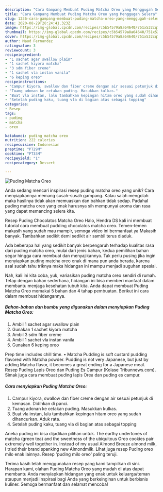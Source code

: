 ```yaml
---
description: "Cara Gampang Membuat Puding Matcha Oreo yang Menggugah Selera"
title: "Cara Gampang Membuat Puding Matcha Oreo yang Menggugah Selera"
slug: 1236-cara-gampang-membuat-puding-matcha-oreo-yang-menggugah-selera
date: 2020-08-29T20:24:41.323Z
image: https://img-global.cpcdn.com/recipes/c5b54579a8a64640/751x532cq70/puding-matcha-oreo-foto-resep-utama.jpg
thumbnail: https://img-global.cpcdn.com/recipes/c5b54579a8a64640/751x532cq70/puding-matcha-oreo-foto-resep-utama.jpg
cover: https://img-global.cpcdn.com/recipes/c5b54579a8a64640/751x532cq70/puding-matcha-oreo-foto-resep-utama.jpg
author: Maud Fernandez
ratingvalue: 3
reviewcount: 3
recipeingredient:
- "1 sachet agar swallow plain"
- "1 sachet kiyora matcha"
- "3 sdm fiber creme"
- "1 sachet vla instan vanila"
- "6 keping oreo"
recipeinstructions:
- "Campur kiyora, swallow dan fiber creme dengan air sesuai petunjuk di kemasan. Didihkan di panci."
- "Tuang adonan ke cetakan puding. Masukkan kulkas."
- "Buat vla instan, lalu tambahkan kepingan hitam oreo yang sudah dihancurkan. Aduk rata."
- "Setelah puding kaku, tuang vla di bagian atas sebagai topping"
categories:
- Resep
tags:
- puding
- matcha
- oreo

katakunci: puding matcha oreo 
nutrition: 222 calories
recipecuisine: Indonesian
preptime: "PT29M"
cooktime: "PT33M"
recipeyield: "1"
recipecategory: Dessert

---
```



![Puding Matcha Oreo](https://img-global.cpcdn.com/recipes/c5b54579a8a64640/751x532cq70/puding-matcha-oreo-foto-resep-utama.jpg)

Anda sedang mencari inspirasi resep puding matcha oreo yang unik? Cara menyiapkannya memang susah-susah gampang. Kalau salah mengolah maka hasilnya tidak akan memuaskan dan bahkan tidak sedap. Padahal puding matcha oreo yang enak harusnya sih mempunyai aroma dan rasa yang dapat memancing selera kita.

Resep Puding Chocolatos Matcha Oreo Halo, Hendra DS kali ini membuat tutorial cara membuat pudding chocolatos matcha oreo. Temen-temen makasih yang sudah mau mampir, semoga video ini bermanfaat ya Makasih banyak. Tambahkan sedikit demi sedikit air sambil terus diaduk.

Ada beberapa hal yang sedikit banyak berpengaruh terhadap kualitas rasa dari puding matcha oreo, mulai dari jenis bahan, kedua pemilihan bahan segar hingga cara membuat dan menyajikannya. Tak perlu pusing jika ingin menyiapkan puding matcha oreo enak di mana pun anda berada, karena asal sudah tahu triknya maka hidangan ini mampu menjadi suguhan spesial.


Nah, kali ini kita coba, yuk, variasikan puding matcha oreo sendiri di rumah. Tetap dengan bahan sederhana, hidangan ini bisa memberi manfaat dalam membantu menjaga kesehatan tubuh kita. Anda dapat membuat Puding Matcha Oreo memakai 5 bahan dan 4 tahap pembuatan. Berikut ini cara dalam membuat hidangannya.

<!--inarticleads1-->

##### Bahan-bahan dan bumbu yang digunakan dalam menyiapkan Puding Matcha Oreo:

1. Ambil 1 sachet agar swallow plain
1. Gunakan 1 sachet kiyora matcha
1. Ambil 3 sdm fiber creme
1. Ambil 1 sachet vla instan vanila
1. Gunakan 6 keping oreo


Prep time includes chill time. • Matcha Pudding is soft custard pudding flavored with Matcha powder. Pudding is not very Japanese, but just by adding Matcha flavor, it becomes a great ending for a Japanese meal. Resep Puding Lapis Oreo dan Puding Es Campur (Kolase Tribunnews.com). Simak juga cara membuat puding lapis Orea dan puding es campur. 

<!--inarticleads2-->

##### Cara menyiapkan Puding Matcha Oreo:

1. Campur kiyora, swallow dan fiber creme dengan air sesuai petunjuk di kemasan. Didihkan di panci.
1. Tuang adonan ke cetakan puding. Masukkan kulkas.
1. Buat vla instan, lalu tambahkan kepingan hitam oreo yang sudah dihancurkan. Aduk rata.
1. Setelah puding kaku, tuang vla di bagian atas sebagai topping


Aneka puding ini bisa dijadikan pilihan untuk. The earthy undertones of matcha (green tea) and the sweetness of the ubiquitous Oreo cookies pair extremely well together in. Instead of my usual Almond Breeze almond milk, I tried their brand spanking new Almondmilk. Lihat juga resep Puding oreo milo enak lainnya. Resep &#39;puding milo oreo&#39; paling teruji. 

Terima kasih telah menggunakan resep yang kami tampilkan di sini. Harapan kami, olahan Puding Matcha Oreo yang mudah di atas dapat membantu Anda menyiapkan hidangan yang enak untuk keluarga/teman ataupun menjadi inspirasi bagi Anda yang berkeinginan untuk berbisnis kuliner. Semoga bermanfaat dan selamat mencoba!
